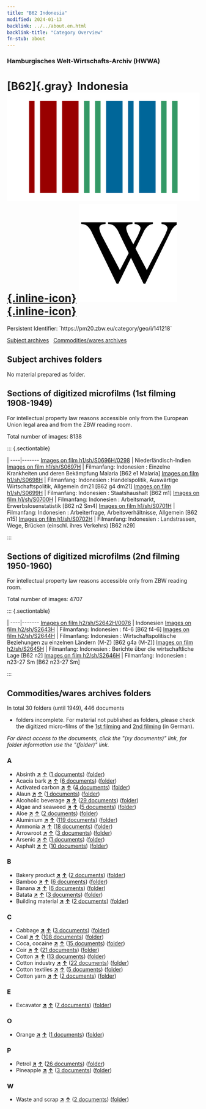 ```yaml
---
title: "B62 Indonesia"
modified: 2024-01-13
backlink: ../../about.en.html
backlink-title: "Category Overview"
fn-stub: about
---
```


### Hamburgisches Welt-Wirtschafts-Archiv (HWWA)

# [B62]{.gray}&#8201; Indonesia &#160; [![Wikidata](/images/Wikidata-logo.svg "Wikidata"){.inline-icon}](http://www.wikidata.org/entity/Q252) [![Wikipedia](/images/Wikipedia-W.svg "Wikipedia"){.inline-icon}](https://en.wikipedia.org/wiki/Indonesia)

<div class="hint">Persistent Identifier: `https://pm20.zbw.eu/category/geo/i/141218`</div>





[Subject archives](#subject-archives-folders) &#160; [Commodities/wares archives](#commoditieswares-archives-folders)




## Subject archives folders








No material prepared as folder.



<a id="filmsections" />

## Sections of digitized microfilms (1st filming 1908-1949)

<p>For intellectual property law reasons accessible only from the European Union legal area and from the ZBW reading room.</p>



<p>Total number of images: 8138</p>




::: {.sectiontable}

 | 
----|-------
<a class="btn" href="https://pm20.zbw.eu/film/h1/sh/S0696H/0298" rel="nofollow">Images on film h1/sh/S0696H/0298</a> | Niederländisch-Indien
<a class="btn" href="https://pm20.zbw.eu/film/h1/sh/S0697H" rel="nofollow">Images on film h1/sh/S0697H</a> | Filmanfang: Indonesien : Einzelne Krankheiten und deren Bekämpfung Malaria [B62 e1 Malaria]
<a class="btn" href="https://pm20.zbw.eu/film/h1/sh/S0698H" rel="nofollow">Images on film h1/sh/S0698H</a> | Filmanfang: Indonesien : Handelspolitik, Auswärtige Wirtschaftspolitik, Allgemein dm21 [B62 g4 dm21]
<a class="btn" href="https://pm20.zbw.eu/film/h1/sh/S0699H" rel="nofollow">Images on film h1/sh/S0699H</a> | Filmanfang: Indonesien : Staatshaushalt [B62 m1]
<a class="btn" href="https://pm20.zbw.eu/film/h1/sh/S0700H" rel="nofollow">Images on film h1/sh/S0700H</a> | Filmanfang: Indonesien : Arbeitsmarkt, Erwerbslosenstatistik [B62 n2 Sm4]
<a class="btn" href="https://pm20.zbw.eu/film/h1/sh/S0701H" rel="nofollow">Images on film h1/sh/S0701H</a> | Filmanfang: Indonesien : Arbeiterfrage, Arbeitsverhältnisse, Allgemein [B62 n15]
<a class="btn" href="https://pm20.zbw.eu/film/h1/sh/S0702H" rel="nofollow">Images on film h1/sh/S0702H</a> | Filmanfang: Indonesien : Landstrassen, Wege, Brücken (einschl. ihres Verkehrs) [B62 n29]


:::




## Sections of digitized microfilms (2nd filming 1950-1960)

<p>For intellectual property law reasons accessible only from ZBW reading room.</p>



<p>Total number of images: 4707</p>




::: {.sectiontable}

 | 
----|-------
<a class="btn" href="https://pm20.zbw.eu/film/h2/sh/S2642H/0076" rel="nofollow">Images on film h2/sh/S2642H/0076</a> | Indonesien
<a class="btn" href="https://pm20.zbw.eu/film/h2/sh/S2643H" rel="nofollow">Images on film h2/sh/S2643H</a> | Filmanfang: Indonesien : f4-6 [B62 f4-6]
<a class="btn" href="https://pm20.zbw.eu/film/h2/sh/S2644H" rel="nofollow">Images on film h2/sh/S2644H</a> | Filmanfang: Indonesien : Wirtschaftspolitische Beziehungen zu einzelnen Ländern (M-Z) [B62 g4a (M-Z)]
<a class="btn" href="https://pm20.zbw.eu/film/h2/sh/S2645H" rel="nofollow">Images on film h2/sh/S2645H</a> | Filmanfang: Indonesien : Berichte über die wirtschaftliche Lage [B62 n2]
<a class="btn" href="https://pm20.zbw.eu/film/h2/sh/S2646H" rel="nofollow">Images on film h2/sh/S2646H</a> | Filmanfang: Indonesien : n23-27 Sm [B62 n23-27 Sm]


:::














## Commodities/wares archives folders











In total 30 folders (until 1949), 446 documents
- folders incomplete.  For material not published as folders, please check the
digitized micro-films of the [1st filming](/film/h1_wa.de.html) and [2nd
filming](/film/h2_wa.de.html) (in German).

_For direct access to the documents, click the "(xy documents)" link, for folder information use the "(folder)" link._



### A

- Absinth [**&nearr;**](../../../ware/i/141943/about.en.html "Absinth (xXX all over the world)") [**&uarr;**](../../../ware/about.en.html#PID20.02-Sp01 "Ware category system") (<a href="https://pm20.zbw.eu/iiifview/folder/wa/141943,141218" title="about: Absinth : Indonesia" target="_blank">1 documents</a>) ([folder](../../../../folder/wa/1419xx/141943/1412xx/141218/about.en.html))
- Acacia bark [**&nearr;**](../../../ware/i/141950/about.en.html "Acacia bark (xXX all over the world)") [**&uarr;**](../../../ware/about.en.html#PLW06-Fp01 "Ware category system") (<a href="https://pm20.zbw.eu/iiifview/folder/wa/141950,141218" title="about: Acacia bark : Indonesia" target="_blank">6 documents</a>) ([folder](../../../../folder/wa/1419xx/141950/1412xx/141218/about.en.html))
- Activated carbon [**&nearr;**](../../../ware/i/141952/about.en.html "Activated carbon (xXX all over the world)") [**&uarr;**](../../../ware/about.en.html#PID13-Rm01 "Ware category system") (<a href="https://pm20.zbw.eu/iiifview/folder/wa/141952,141218" title="about: Activated carbon  : Indonesia" target="_blank">4 documents</a>) ([folder](../../../../folder/wa/1419xx/141952/1412xx/141218/about.en.html))
- Alaun [**&nearr;**](../../../ware/i/141956/about.en.html "Alaun (xXX all over the world)") [**&uarr;**](../../../ware/about.en.html#PID13-Pm02 "Ware category system") (<a href="https://pm20.zbw.eu/iiifview/folder/wa/141956,141218" title="about: Alaun : Indonesia" target="_blank">1 documents</a>) ([folder](../../../../folder/wa/1419xx/141956/1412xx/141218/about.en.html))
- Alcoholic beverage [**&nearr;**](../../../ware/i/141966/about.en.html "Alcoholic beverage (xXX all over the world)") [**&uarr;**](../../../ware/about.en.html#PID20.02-Sp "Ware category system") (<a href="https://pm20.zbw.eu/iiifview/folder/wa/141966,141218" title="about: Alcoholic beverage : Indonesia" target="_blank">29 documents</a>) ([folder](../../../../folder/wa/1419xx/141966/1412xx/141218/about.en.html))
- Algae and seaweed [**&nearr;**](../../../ware/i/141959/about.en.html "Algae and seaweed (xXX all over the world)") [**&uarr;**](../../../ware/about.en.html#PLW07-Mp01 "Ware category system") (<a href="https://pm20.zbw.eu/iiifview/folder/wa/141959,141218" title="about: Algae and seaweed : Indonesia" target="_blank">5 documents</a>) ([folder](../../../../folder/wa/1419xx/141959/1412xx/141218/about.en.html))
- Aloe [**&nearr;**](../../../ware/i/141967/about.en.html "Aloe (xXX all over the world)") [**&uarr;**](../../../ware/about.en.html#PLW04-Kr01 "Ware category system") (<a href="https://pm20.zbw.eu/iiifview/folder/wa/141967,141218" title="about: Aloe : Indonesia" target="_blank">2 documents</a>) ([folder](../../../../folder/wa/1419xx/141967/1412xx/141218/about.en.html))
- Aluminium [**&nearr;**](../../../ware/i/141969/about.en.html "Aluminium (xXX all over the world)") [**&uarr;**](../../../ware/about.en.html#PID07.01-Lm01 "Ware category system") (<a href="https://pm20.zbw.eu/iiifview/folder/wa/141969,141218" title="about: Aluminium : Indonesia" target="_blank">119 documents</a>) ([folder](../../../../folder/wa/1419xx/141969/1412xx/141218/about.en.html))
- Ammonia [**&nearr;**](../../../ware/i/165930/about.en.html "Ammonia (xXX all over the world)") [**&uarr;**](../../../ware/about.en.html#PID13-Du01 "Ware category system") (<a href="https://pm20.zbw.eu/iiifview/folder/wa/165930,141218" title="about: Ammonia : Indonesia" target="_blank">18 documents</a>) ([folder](../../../../folder/wa/1659xx/165930/1412xx/141218/about.en.html))
- Arrowroot [**&nearr;**](../../../ware/i/142005/about.en.html "Arrowroot (xXX all over the world)") [**&uarr;**](../../../ware/about.en.html#PLW04-Kf01 "Ware category system") (<a href="https://pm20.zbw.eu/iiifview/folder/wa/142005,141218" title="about: Arrowroot : Indonesia" target="_blank">3 documents</a>) ([folder](../../../../folder/wa/1420xx/142005/1412xx/141218/about.en.html))
- Arsenic [**&nearr;**](../../../ware/i/142006/about.en.html "Arsenic (xXX all over the world)") [**&uarr;**](../../../ware/about.en.html#PID07.01-Hm02 "Ware category system") (<a href="https://pm20.zbw.eu/iiifview/folder/wa/142006,141218" title="about: Arsenic : Indonesia" target="_blank">1 documents</a>) ([folder](../../../../folder/wa/1420xx/142006/1412xx/141218/about.en.html))
- Asphalt [**&nearr;**](../../../ware/i/142016/about.en.html "Asphalt (xXX all over the world)") [**&uarr;**](../../../ware/about.en.html#PID22-Bd01 "Ware category system") (<a href="https://pm20.zbw.eu/iiifview/folder/wa/142016,141218" title="about: Asphalt : Indonesia" target="_blank">10 documents</a>) ([folder](../../../../folder/wa/1420xx/142016/1412xx/141218/about.en.html))

### B

- Bakery product [**&nearr;**](../../../ware/i/142026/about.en.html "Bakery product (xXX all over the world)") [**&uarr;**](../../../ware/about.en.html#PID20-Ba "Ware category system") (<a href="https://pm20.zbw.eu/iiifview/folder/wa/142026,141218" title="about: Bakery product : Indonesia" target="_blank">2 documents</a>) ([folder](../../../../folder/wa/1420xx/142026/1412xx/141218/about.en.html))
- Bamboo [**&nearr;**](../../../ware/i/142035/about.en.html "Bamboo (xXX all over the world)") [**&uarr;**](../../../ware/about.en.html#PLW04-Gr02 "Ware category system") (<a href="https://pm20.zbw.eu/iiifview/folder/wa/142035,141218" title="about: Bamboo : Indonesia" target="_blank">6 documents</a>) ([folder](../../../../folder/wa/1420xx/142035/1412xx/141218/about.en.html))
- Banana [**&nearr;**](../../../ware/i/142038/about.en.html "Banana (xXX all over the world)") [**&uarr;**](../../../ware/about.en.html#PLW04-Bn "Ware category system") (<a href="https://pm20.zbw.eu/iiifview/folder/wa/142038,141218" title="about: Banana : Indonesia" target="_blank">6 documents</a>) ([folder](../../../../folder/wa/1420xx/142038/1412xx/141218/about.en.html))
- Batata [**&nearr;**](../../../ware/i/142049/about.en.html "Batata (xXX all over the world)") [**&uarr;**](../../../ware/about.en.html#PLW04-Kf02 "Ware category system") (<a href="https://pm20.zbw.eu/iiifview/folder/wa/142049,141218" title="about: Batata : Indonesia" target="_blank">3 documents</a>) ([folder](../../../../folder/wa/1420xx/142049/1412xx/141218/about.en.html))
- Building material [**&nearr;**](../../../ware/i/142086/about.en.html "Building material (xXX all over the world)") [**&uarr;**](../../../ware/about.en.html#PID22-Bs "Ware category system") (<a href="https://pm20.zbw.eu/iiifview/folder/wa/142086,141218" title="about: Building material : Indonesia" target="_blank">2 documents</a>) ([folder](../../../../folder/wa/1420xx/142086/1412xx/141218/about.en.html))

### C

- Cabbage [**&nearr;**](../../../ware/i/143119/about.en.html "Cabbage (xXX all over the world)") [**&uarr;**](../../../ware/about.en.html#PLW04-Gm08 "Ware category system") (<a href="https://pm20.zbw.eu/iiifview/folder/wa/143119,141218" title="about: Cabbage : Indonesia" target="_blank">3 documents</a>) ([folder](../../../../folder/wa/1431xx/143119/1412xx/141218/about.en.html))
- Coal [**&nearr;**](../../../ware/i/143120/about.en.html "Coal (xXX all over the world)") [**&uarr;**](../../../ware/about.en.html#PRB02.01 "Ware category system") (<a href="https://pm20.zbw.eu/iiifview/folder/wa/143120,141218" title="about: Coal : Indonesia" target="_blank">108 documents</a>) ([folder](../../../../folder/wa/1431xx/143120/1412xx/141218/about.en.html))
- Coca, cocaine [**&nearr;**](../../../ware/i/143124/about.en.html "Coca, cocaine (xXX all over the world)") [**&uarr;**](../../../ware/about.en.html#PID04-Dr05 "Ware category system") (<a href="https://pm20.zbw.eu/iiifview/folder/wa/143124,141218" title="about: Coca, cocaine : Indonesia" target="_blank">15 documents</a>) ([folder](../../../../folder/wa/1431xx/143124/1412xx/141218/about.en.html))
- Coir [**&nearr;**](../../../ware/i/143125/about.en.html "Coir (xXX all over the world)") [**&uarr;**](../../../ware/about.en.html#PID19-Nf11 "Ware category system") (<a href="https://pm20.zbw.eu/iiifview/folder/wa/143125,141218" title="about: Coir : Indonesia" target="_blank">21 documents</a>) ([folder](../../../../folder/wa/1431xx/143125/1412xx/141218/about.en.html))
- Cotton [**&nearr;**](../../../ware/i/142089/about.en.html "Cotton (xXX all over the world)") [**&uarr;**](../../../ware/about.en.html#PLW04-Bw "Ware category system") (<a href="https://pm20.zbw.eu/iiifview/folder/wa/142089,141218" title="about: Cotton : Indonesia" target="_blank">13 documents</a>) ([folder](../../../../folder/wa/1420xx/142089/1412xx/141218/about.en.html))
- Cotton industry [**&nearr;**](../../../ware/i/142091/about.en.html "Cotton industry (xXX all over the world)") [**&uarr;**](../../../ware/about.en.html#PID19-Bw01 "Ware category system") (<a href="https://pm20.zbw.eu/iiifview/folder/wa/142091,141218" title="about: Cotton industry : Indonesia" target="_blank">22 documents</a>) ([folder](../../../../folder/wa/1420xx/142091/1412xx/141218/about.en.html))
- Cotton textiles [**&nearr;**](../../../ware/i/154932/about.en.html "Cotton textiles (xXX all over the world)") [**&uarr;**](../../../ware/about.en.html#PID19-Bw02 "Ware category system") (<a href="https://pm20.zbw.eu/iiifview/folder/wa/154932,141218" title="about: Cotton textiles : Indonesia" target="_blank">5 documents</a>) ([folder](../../../../folder/wa/1549xx/154932/1412xx/141218/about.en.html))
- Cotton yarn [**&nearr;**](../../../ware/i/196460/about.en.html "Cotton yarn (xXX all over the world)") [**&uarr;**](../../../ware/about.en.html#PID19-Nf02 "Ware category system") (<a href="https://pm20.zbw.eu/iiifview/folder/wa/196460,141218" title="about: Cotton yarn : Indonesia" target="_blank">2 documents</a>) ([folder](../../../../folder/wa/1964xx/196460/1412xx/141218/about.en.html))

### E

- Excavator [**&nearr;**](../../../ware/i/142028/about.en.html "Excavator (xXX all over the world)") [**&uarr;**](../../../ware/about.en.html#PID09.02-Nf01 "Ware category system") (<a href="https://pm20.zbw.eu/iiifview/folder/wa/142028,141218" title="about: Excavator : Indonesia" target="_blank">7 documents</a>) ([folder](../../../../folder/wa/1420xx/142028/1412xx/141218/about.en.html))

### O

- Orange [**&nearr;**](../../../ware/i/141981/about.en.html "Orange (xXX all over the world)") [**&uarr;**](../../../ware/about.en.html#PLW04-Zs01 "Ware category system") (<a href="https://pm20.zbw.eu/iiifview/folder/wa/141981,141218" title="about: Orange : Indonesia" target="_blank">1 documents</a>) ([folder](../../../../folder/wa/1419xx/141981/1412xx/141218/about.en.html))

### P

- Petrol [**&nearr;**](../../../ware/i/142108/about.en.html "Petrol (xXX all over the world)") [**&uarr;**](../../../ware/about.en.html#PID13.02-Ks02 "Ware category system") (<a href="https://pm20.zbw.eu/iiifview/folder/wa/142108,141218" title="about: Petrol : Indonesia" target="_blank">26 documents</a>) ([folder](../../../../folder/wa/1421xx/142108/1412xx/141218/about.en.html))
- Pineapple [**&nearr;**](../../../ware/i/141970/about.en.html "Pineapple (xXX all over the world)") [**&uarr;**](../../../ware/about.en.html#PLW04-Tr01 "Ware category system") (<a href="https://pm20.zbw.eu/iiifview/folder/wa/141970,141218" title="about: Pineapple : Indonesia" target="_blank">3 documents</a>) ([folder](../../../../folder/wa/1419xx/141970/1412xx/141218/about.en.html))

### W

- Waste and scrap [**&nearr;**](../../../ware/i/141942/about.en.html "Waste and scrap (xXX all over the world)") [**&uarr;**](../../../ware/about.en.html#PRB01-01 "Ware category system") (<a href="https://pm20.zbw.eu/iiifview/folder/wa/141942,141218" title="about: Waste and scrap : Indonesia" target="_blank">2 documents</a>) ([folder](../../../../folder/wa/1419xx/141942/1412xx/141218/about.en.html))




